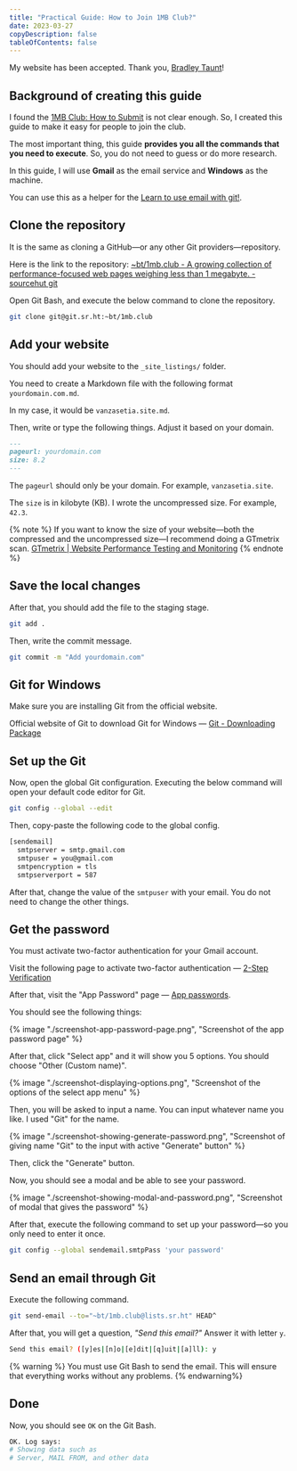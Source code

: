 ```yaml
---
title: "Practical Guide: How to Join 1MB Club?"
date: 2023-03-27
copyDescription: false
tableOfContents: false
---
```


My website has been accepted. Thank you, [Bradley Taunt](https://bt.ht/)!

## Background of creating this guide

I found the [1MB Club: How to Submit](https://1mb.club/submit) is not clear enough. So, I created this guide to make it easy for people to join the club.

The most important thing, this guide **provides you all the commands that you need to execute**. So, you do not need to guess or do more research.

In this guide, I will use **Gmail** as the email service and **Windows** as the machine.

You can use this as a helper for the [Learn to use email with git!](https://git-send-email.io/).

## Clone the repository

It is the same as cloning a GitHub—or any other Git providers—repository.

Here is the link to the repository: [~bt/1mb.club - A growing collection of performance-focused web pages weighing less than 1 megabyte. - sourcehut git](https://git.sr.ht/~bt/1mb.club)

Open Git Bash, and execute the below command to clone the repository.

```bash
git clone git@git.sr.ht:~bt/1mb.club
```

## Add your website

You should add your website to the `_site_listings/` folder.

You need to create a Markdown file with the following format `yourdomain.com.md`.

In my case, it would be `vanzasetia.site.md`.

Then, write or type the following things. Adjust it based on your domain.

```md
---
pageurl: yourdomain.com
size: 8.2
---
```

The `pageurl` should only be your domain. For example, `vanzasetia.site`.

The `size` is in kilobyte (KB). I wrote the uncompressed size. For example, `42.3`.

{% note %}
If you want to know the size of your website—both the compressed and the uncompressed size—I recommend doing a GTmetrix scan. <a href="https://gtmetrix.com/">GTmetrix | Website Performance Testing and Monitoring</a>
{% endnote %}

## Save the local changes

After that, you should add the file to the staging stage.

```bash
git add .
```

Then, write the commit message.

```bash
git commit -m "Add yourdomain.com"
```

## Git for Windows

Make sure you are installing Git from the official website.

Official website of Git to download Git for Windows — [Git - Downloading Package](https://git-scm.com/download/windows)

## Set up the Git

Now, open the global Git configuration. Executing the below command will open your default code editor for Git.

```bash
git config --global --edit
```

Then, copy-paste the following code to the global config.

```txt
[sendemail]
  smtpserver = smtp.gmail.com
  smtpuser = you@gmail.com
  smtpencryption = tls
  smtpserverport = 587
```

After that, change the value of the `smtpuser` with your email. You do not need to change the other things.

## Get the password

You must activate two-factor authentication for your Gmail account.

Visit the following page to activate two-factor authentication — [2-Step Verification](https://myaccount.google.com/signinoptions/two-step-verification)

After that, visit the "App Password" page — [App passwords](https://myaccount.google.com/apppasswords).

You should see the following things:

{% image "./screenshot-app-password-page.png", "Screenshot of the app password page" %}

After that, click "Select app" and it will show you 5 options. You should choose "Other (Custom name)".

{% image "./screenshot-displaying-options.png", "Screenshot of the options of the select app menu" %}

Then, you will be asked to input a name. You can input whatever name you like. I used "Git" for the name.

{% image "./screenshot-showing-generate-password.png", "Screenshot of giving name \"Git\" to the input with active \"Generate\" button" %}

Then, click the "Generate" button.

Now, you should see a modal and be able to see your password.

{% image "./screenshot-showing-modal-and-password.png", "Screenshot of modal that gives the password" %}

After that, execute the following command to set up your password—so you only need to enter it once.

```bash
git config --global sendemail.smtpPass 'your password'
```

## Send an email through Git

Execute the following command.

```bash
git send-email --to="~bt/1mb.club@lists.sr.ht" HEAD^
```

After that, you will get a question, _"Send this email?"_ Answer it with letter `y`.

```bash
Send this email? ([y]es|[n]o|[e]dit|[q]uit|[a]ll): y
```

{% warning %}
You must use Git Bash to send the email. This will ensure that everything works without any problems.
{% endwarning%}

## Done

Now, you should see `OK` on the Git Bash.

```bash
OK. Log says:
# Showing data such as
# Server, MAIL FROM, and other data
```
